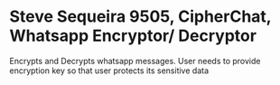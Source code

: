 # Steve Sequeira 9505, CipherChat, Whatsapp Encryptor/ Decryptor
Encrypts and Decrypts whatsapp messages. User needs to provide encryption key so that user protects its sensitive data
